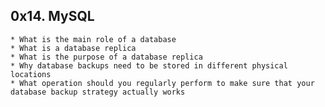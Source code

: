 ## 0x14. MySQL ##

	* What is the main role of a database
	* What is a database replica
	* What is the purpose of a database replica
	* Why database backups need to be stored in different physical locations
	* What operation should you regularly perform to make sure that your database backup strategy actually works

